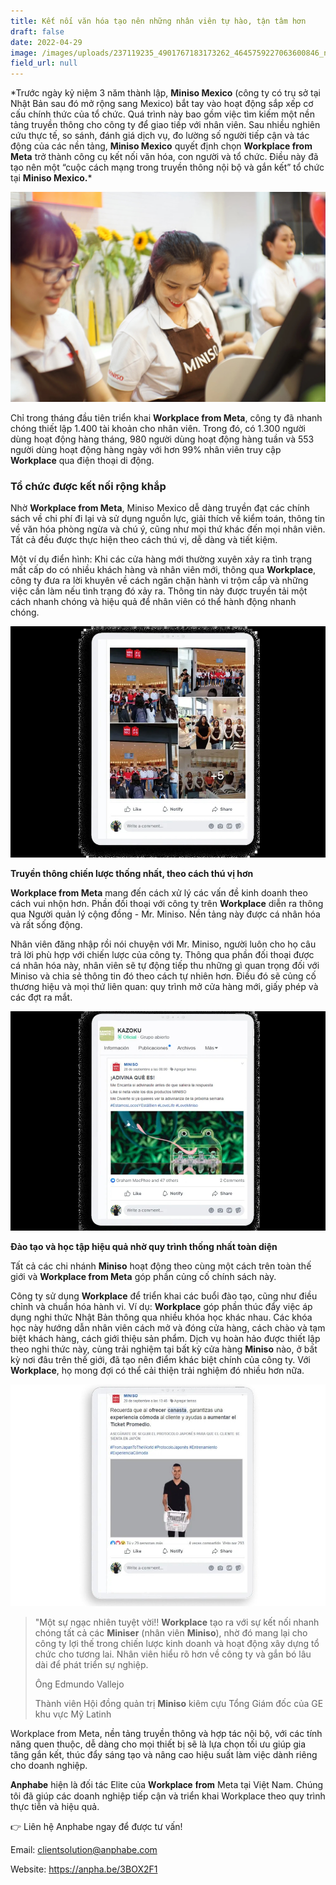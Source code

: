 ```yaml
---
title: Kết nối văn hóa tạo nên những nhân viên tự hào, tận tâm hơn
draft: false
date: 2022-04-29
image: /images/uploads/237119235_4901767183173262_4645759227063600846_n.jpeg
field_url: null
---
```

\*Trước ngày kỷ niệm 3 năm thành lập, **Miniso Mexico** (công ty có trụ sở tại Nhật Bản sau đó mở rộng sang Mexico) bắt tay vào hoạt động sắp xếp cơ cấu chính thức của tổ chức. Quá trình này bao gồm việc tìm kiếm một nền tảng truyền thông cho công ty để giao tiếp với nhân viên. Sau nhiều nghiên cứu thực tế, so sánh, đánh giá dịch vụ, đo lường số người tiếp cận và tác động của các nền tảng, **Miniso Mexico** quyết định chọn **Workplace from Meta** trở thành công cụ kết nối văn hóa, con người và tổ chức. Điều này đã tạo nên một “cuộc cách mạng trong truyền thông nội bộ và gắn kết” tổ chức tại **Miniso Mexico.***  

![Miniso Mexico quyết định chọn Workplace from Meta trở thành công cụ kết nối văn hóa, con người và tổ chức.](/images/uploads/dsc09265-1509014709567.jpg "Miniso Mexico quyết định chọn Workplace from Meta trở thành công cụ kết nối văn hóa, con người và tổ chức.")

Chỉ trong tháng đầu tiên triển khai **Workplace from Meta**, công ty đã nhanh chóng thiết lập 1.400 tài khoản cho nhân viên. Trong đó, có 1.300 người dùng hoạt động hàng tháng, 980 người dùng hoạt động hàng tuần và 553 người dùng hoạt động hàng ngày với hơn 99% nhân viên truy cập **Workplace** qua điện thoại di động.  

### **Tổ chức được kết nối rộng khắp**

Nhờ **Workplace from Meta**, Miniso Mexico dễ dàng truyền đạt các chính sách về chi phí đi lại và sử dụng nguồn lực, giải thích về kiểm toán, thông tin về văn hóa phòng ngừa và chú ý, cũng như mọi thứ khác đến mọi nhân viên. Tất cả đều được thực hiện theo cách thú vị, dễ dàng và tiết kiệm.  

Một ví dụ điển hình:  Khi các cửa hàng mới thường xuyên xảy ra tình trạng mất cấp do có nhiều khách hàng và nhân viên mới, thông qua **Workplace**, công ty đưa ra lời khuyên về cách ngăn chặn hành vi trộm cắp và những việc cần làm nếu tình trạng đó xảy ra. Thông tin này được truyền tải một cách nhanh chóng và hiệu quả để nhân viên có thể hành động nhanh chóng.

![Nhờ Workplace from Meta, Miniso Mexico dễ dàng truyền đạt các chính sách và thông báo.](/images/uploads/242589635_376732507370899_3855824444140039502_n.jpeg "Nhờ Workplace from Meta, Miniso Mexico dễ dàng truyền đạt các chính sách và thông báo.")

**Truyền thông chiến lược thống nhất, theo cách thú vị hơn**  

**Workplace from Meta** mang đến cách xử lý các vấn đề kinh doanh theo cách vui nhộn hơn. Phần đối thoại với công ty trên **Workplace** diễn ra thông qua Người quản lý cộng đồng - Mr. Miniso. Nền tảng này được cá nhân hóa và rất sống động.  

Nhân viên đăng nhập rồi nói chuyện với Mr. Miniso, người luôn cho họ câu trả lời phù hợp với chiến lược của công ty. Thông qua phần đối thoại được cá nhân hóa này, nhân viên sẽ tự động tiếp thu những gì quan trọng đối với Miniso và chia sẻ thông tin đó theo cách tự nhiên hơn. Điều đó sẽ củng cố thương hiệu và mọi thứ liên quan: quy trình mở cửa hàng mới, giấy phép và các đợt ra mắt. 

![Workplace from Meta mang đến cách xử lý các vấn đề kinh doanh theo cách vui nhộn hơn.](/images/uploads/242656996_348278603712237_7670529527487187416_n_1.jpeg "Workplace from Meta mang đến cách xử lý các vấn đề kinh doanh theo cách vui nhộn hơn.")

**Đào tạo và học tập hiệu quả nhờ quy trình thống nhất toàn diện** 

Tất cả các chi nhánh **Miniso** hoạt động theo cùng một cách trên toàn thế giới và **Workplace from Meta** góp phần củng cố chính sách này.  

Công ty sử dụng **Workplace** để triển khai các buổi đào tạo, cũng như điều chỉnh và chuẩn hóa hành vi. Ví dụ: **Workplace** góp phần thúc đẩy việc áp dụng nghi thức Nhật Bản thông qua nhiều khóa học khác nhau. Các khóa học này hướng dẫn nhân viên cách mở và đóng cửa hàng, cách chào và tạm biệt khách hàng, cách giới thiệu sản phẩm. Dịch vụ hoàn hảo được thiết lập theo nghi thức này, cùng trải nghiệm tại bất kỳ cửa hàng **Miniso** nào, ở bất kỳ nơi đâu trên thế giới, đã tạo nên điểm khác biệt chính của công ty. Với **Workplace**, họ mong đợi có thể cải thiện trải nghiệm đó nhiều hơn nữa.  

![Miniso sử dụng Workplace để triển khai các buổi đào tạo, cũng như điều chỉnh và chuẩn hóa hành vi.](/images/uploads/ezgif.com-gif-maker-3-.jpg "Miniso sử dụng Workplace để triển khai các buổi đào tạo, cũng như điều chỉnh và chuẩn hóa hành vi.")

> "Một sự ngạc nhiên tuyệt vời!! **Workplace** tạo ra với sự kết nối nhanh chóng tất cả các **Miniser** (nhân viên **Miniso**), nhờ đó mang lại cho công ty lợi thế trong chiến lược kinh doanh và hoạt động xây dựng tổ chức cho tương lai. Nhân viên hiểu rõ hơn về công ty và gắn bó lâu dài để phát triển sự nghiệp. 
>
> Ông Edmundo Vallejo 
>
> Thành viên Hội đồng quản trị **Miniso** kiêm cựu Tổng Giám đốc của GE khu vực Mỹ Latinh 

Workplace from Meta, nền tảng truyền thông và hợp tác nội bộ, với các tính năng quen thuộc, dễ dàng cho mọi thiết bị sẽ là lựa chọn tối ưu giúp gia tăng gắn kết, thúc đẩy sáng tạo và nâng cao hiệu suất làm việc dành riêng cho doanh nghiệp. 

𝐀𝐧𝐩𝐡𝐚𝐛𝐞 hiện là đối tác Elite của 𝐖𝐨𝐫𝐤𝐩𝐥𝐚𝐜𝐞 𝐟𝐫𝐨𝐦 Meta tại Việt Nam. Chúng tôi đã giúp các doanh nghiệp tiếp cận và triển khai Workplace theo quy trình thực tiễn và hiệu quả. 

👉 Liên hệ Anphabe ngay để được tư vấn! 

Email: clientsolution@anphabe.com 

Website: https://anpha.be/3BOX2F1